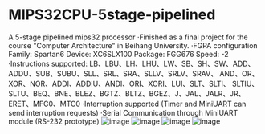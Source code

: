 # MIPS32CPU-5stage-pipelined
A 5-stage pipelined mips32 processor 
·Finished as a final project for the course "Computer Architecture" in Beihang University.
·FGPA configuration
Family: Spartan6 
Device: XC6SLX100
Package: FGG676
Speed: -2
·Instructions supported:
LB、LBU、LH、LHU、LW、SB、SH、SW、ADD、ADDU、SUB、SUBU、SLL、SRL、SRA、SLLV、SRLV、SRAV、 AND、OR、XOR、NOR、ADDI、ADDIU、ANDI、ORI、XORI、LUI、SLT、SLTI、 SLTIU、SLTU、BEQ、BNE、BLEZ、BGTZ、BLTZ、BGEZ、J、JAL、JALR、JR、ERET、MFC0、MTC0
·Interruption supported (Timer and MiniUART can send interruption requests)
·Serial Communication through MiniUART module (RS-232 prototype)
![image](https://github.com/jasonlovescoding/MIPS32CPU-5stage-pipelined/tree/master/images/1.png)
![image](https://github.com/jasonlovescoding/MIPS32CPU-5stage-pipelined/tree/master/images/2.png)
![image](https://github.com/jasonlovescoding/MIPS32CPU-5stage-pipelined/tree/master/images/3.png)
![image](https://github.com/jasonlovescoding/MIPS32CPU-5stage-pipelined/tree/master/images/4.jpg)

